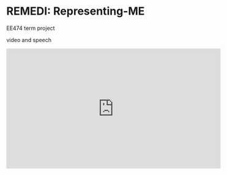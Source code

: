 # REMEDI: Representing-ME
EE474 term project

video and speech

<iframe width="560" height="315" src="https://www.youtube.com/embed/QHUvBSEBgrQ?si=ldnjW9cLAikewB5c" title="YouTube video player" frameborder="0" allow="accelerometer; autoplay; clipboard-write; encrypted-media; gyroscope; picture-in-picture; web-share" referrerpolicy="strict-origin-when-cross-origin" allowfullscreen></iframe>
